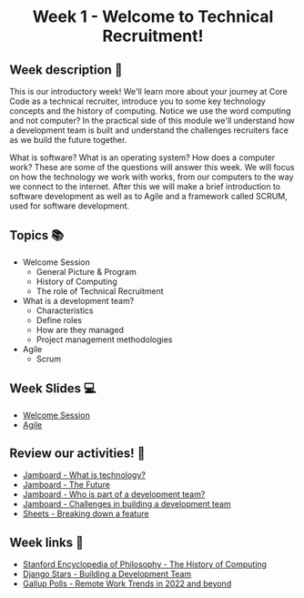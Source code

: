 <h1 align="center">Week 1 - Welcome to Technical Recruitment!</h1>

## Week description 🏁
<p>This is our introductory week! We'll learn more about your journey at Core Code as a technical recruiter, introduce you to some key technology concepts and the history of computing. Notice we use the word computing and not computer? In the practical side of this module we'll understand how a development team is built and understand the challenges recruiters face as we build the future together.

What is software? What is an operating system? How does a computer work? These are some of the questions will answer this week. We will focus on how the technology we work with works, from our computers to the way we connect to the internet. After this we will make a brief introduction to software development as well as to Agile and a framework called SCRUM, used for software development.</p>

## Topics 📚
* Welcome Session
  - General Picture & Program
  - History of Computing 
  - The role of Technical Recruitment
* What is a development team?
  - Characteristics
  - Define roles
  - How are they managed
  - Project management methodologies
* Agile 
  - Scrum 

## Week Slides 💻
* [Welcome Session](https://docs.google.com/presentation/d/1rueVoegr7gWsBJwPYzt_79WHtpELmAs1KxCBQL06j7Q/edit?usp=sharing)
* [Agile](https://drive.google.com/file/d/12aEfFZ6k5FQPG6GIN-FZuQct1R4zQcG0/view?usp=sharing)

## Review our activities! 🎉

* [Jamboard - What is technology?](https://jamboard.google.com/d/1LwKTas7V67nCJZDwJrHocPABFkTXJXHe7dyFDiouQEI/edit?usp=sharing)
* [Jamboard - The Future](https://jamboard.google.com/d/19-wHCG4Ar2cZaZJK60OHSzYtejhSb6FlBT-FTrT-_ec/edit?usp=sharing)
* [Jamboard - Who is part of a development team?](https://jamboard.google.com/d/1BTjlyeJ50W161EJdBM-eOAeT_gkoiaefOW76M8EzkWI/edit?usp=sharing)
* [Jamboard - Challenges in building a development team](https://jamboard.google.com/d/13quifUstPQ8wVdB2DKcSJ4tfNyAX3_kcJVm43RidaEY/edit?usp=sharing)
* [Sheets - Breaking down a feature](https://docs.google.com/spreadsheets/d/1LRgErrZ4drsIyLrmbCi6qDsPLjT3vd-rqtVkEU7YUNQ/edit?usp=sharing)

## Week links 🔗

* [Stanford Encyclopedia of Philosophy - The History of Computing](https://plato.stanford.edu/entries/computing-history/)
* [Django Stars - Building a Development Team](https://djangostars.com/blog/form-successful-development-team/)
* [Gallup Polls - Remote Work Trends in 2022 and beyond](https://news.gallup.com/poll/355907/remote-work-persisting-trending-permanent.aspx)
